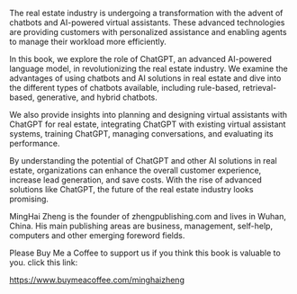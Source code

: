 
The real estate industry is undergoing a transformation with the advent of chatbots and AI-powered virtual assistants. These advanced technologies are providing customers with personalized assistance and enabling agents to manage their workload more efficiently.

In this book, we explore the role of ChatGPT, an advanced AI-powered language model, in revolutionizing the real estate industry. We examine the advantages of using chatbots and AI solutions in real estate and dive into the different types of chatbots available, including rule-based, retrieval-based, generative, and hybrid chatbots.

We also provide insights into planning and designing virtual assistants with ChatGPT for real estate, integrating ChatGPT with existing virtual assistant systems, training ChatGPT, managing conversations, and evaluating its performance.

By understanding the potential of ChatGPT and other AI solutions in real estate, organizations can enhance the overall customer experience, increase lead generation, and save costs. With the rise of advanced solutions like ChatGPT, the future of the real estate industry looks promising.

MingHai Zheng is the founder of zhengpublishing.com and lives in Wuhan, China. His main publishing areas are business, management, self-help, computers and other emerging foreword fields.

Please Buy Me a Coffee to support us if you think this book is valuable to you. click this link:

https://www.buymeacoffee.com/minghaizheng
